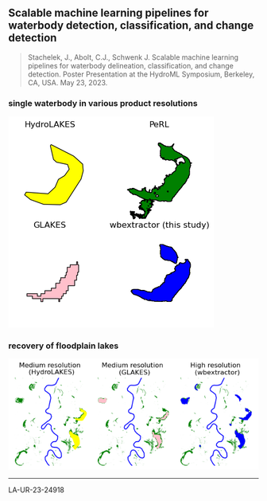 ## Scalable machine learning pipelines for waterbody detection, classification, and change detection

> Stachelek, J., Abolt, C.J., Schwenk J. Scalable machine learning pipelines for waterbody delineation, classification, and change detection. Poster Presentation at the HydroML Symposium, Berkeley, CA, USA. May 23, 2023.

### single waterbody in various product resolutions

![](figures/single_wb.png)

### recovery of floodplain lakes

![](figures/floodplain.png)

---

LA-UR-23-24918
